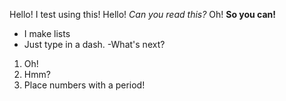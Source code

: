Hello! I test using this! Hello! *Can you read this?* Oh! **So you can!**
- I make lists
- Just type in a dash.
-What's next?
1. Oh!
2. Hmm?
3. Place numbers with a period!
